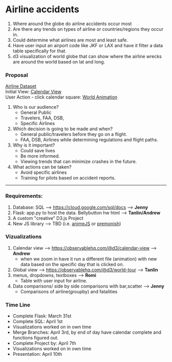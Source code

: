 # Airline accidents
1. Where around the globe do airline accidents occur most
2. Are there any trends on types of airline or countries/regions they occur in.
3. Could determine what airlines are most and least safe.
4. Have user input an airport code like JKF or LAX and have it filter a data table specifically for that.
5. d3 visualization of world globe that can show where the airline wrecks are around the world based on lat and long.

### Proposal
[Airline Dataset](https://www.kaggle.com/prathamsharma123/aviation-accidents-and-incidents-ntsb-faa-waas)  
Initial View: [Calendar View](https://observablehq.com/@d3/calendar-view)  
User Action - click calendar square: [World Animation](https://observablehq.com/@d3/world-tour)

1. Who is our audience? 
    * General Public
    * Travelers, FAA, DSB,
    * Specific Airlines
3. Which decision is going to be made and when? 
    * General public/travelers before they go on a flight. 
    * FAA, DSB, Airlines while determining regulations and flight paths. 
4. Why is it important? 
    * Could save lives
    * Be more informed. 
    * Viewing trends that can minimize crashes in the future. 
5. What actions can be taken? 
    * Avoid specific airlines
    * Training for pilots based on accident reports.
---
### Requirements:
1. Database: SQL --> https://cloud.google.com/sql/docs --> **Jenny**
2. Flask: app.py to host the data. Bellybutton hw html --> **Tanlin/Andrew** 
3. A custom "creative" D3.js Project
4.  New JS library --> TBD (i.e. [animeJS](https://animejs.com/) or [premonish](https://mathisonian.github.io/premonish/))


### Vizualizations
1. Calendar view --> https://observablehq.com/@d3/calendar-view --> **Andrew**
    * when we zoom in have it run a different file (animation) with new data based on the specific day that is clicked on.
2. Global view --> https://observablehq.com/@d3/world-tour --> **Tanlin**
3. menus, dropdowns, textboxes --> **Romi**
    * Table with user input for airline. 
4. Data comparisons/ side by side comparisons with bar,scatter --> **Jenny**
    * Comparisons of airline(groupby) and fatalities

### Time Line
* Complete Flask: March 31st
* Complete SQL: April 1st
* Visualizations worked on in own time
* Merge Branches: April 3rd, by end of day have calendar complete and functions figured out. 
* Complete Project by: April 7th
* Visualizations worked on in own time
* Presentation: April 10th
  
